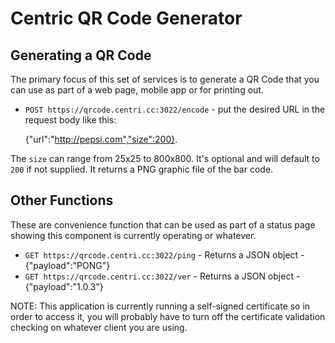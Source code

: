 # Centric QR Code Generator

## Generating a QR Code
The primary focus of this set of services is to generate a QR Code that you can use as part of a web page,
mobile app or for printing out.

* `POST https://qrcode.centri.cc:3022/encode` - put the desired URL in the request body like this:

    {"url":"http://pepsi.com","size":200}.  

The `size` can range from 25x25 to 800x800.  It's optional and will default to `200` if not supplied.  It returns a PNG graphic file of the bar code.

## Other Functions
These are convenience function that can be used as part of a status page showing this component is currently operating or whatever.

* `GET https://qrcode.centri.cc:3022/ping` - Returns a JSON object - {"payload":"PONG"}
* `GET https://qrcode.centri.cc:3022/ver` - Returns a JSON object - {"payload":"1.0.3"}

NOTE: This application is currently running a self-signed certificate so in order to access it, you will probably have to turn off the certificate validation checking on whatever client you are using.
